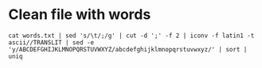 # Clean file with words
`cat words.txt | sed 's/\t/;/g' | cut -d ';' -f 2 | iconv -f latin1 -t ascii//TRANSLIT | sed -e 'y/ABCDEFGHIJKLMNOPQRSTUVWXYZ/abcdefghijklmnopqrstuvwxyz/' | sort | uniq`
